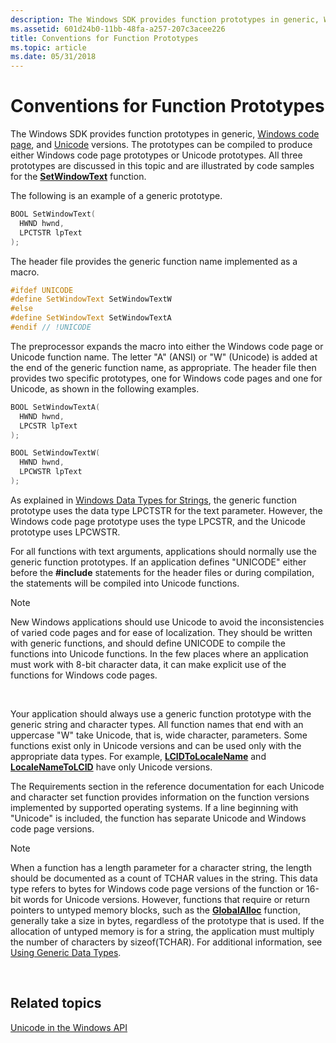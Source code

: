 ```yaml
---
description: The Windows SDK provides function prototypes in generic, Windows code page, and Unicode versions.
ms.assetid: 601d24b0-11bb-48fa-a257-207c3acee226
title: Conventions for Function Prototypes
ms.topic: article
ms.date: 05/31/2018
---
```


# Conventions for Function Prototypes

The Windows SDK provides function prototypes in generic, [Windows code page](code-pages.md), and [Unicode](unicode.md) versions. The prototypes can be compiled to produce either Windows code page prototypes or Unicode prototypes. All three prototypes are discussed in this topic and are illustrated by code samples for the [**SetWindowText**](/windows/win32/api/winuser/nf-winuser-setwindowtexta) function.

The following is an example of a generic prototype.


```C++
BOOL SetWindowText(
  HWND hwnd,
  LPCTSTR lpText
);
```



The header file provides the generic function name implemented as a macro.


```C++
#ifdef UNICODE
#define SetWindowText SetWindowTextW
#else
#define SetWindowText SetWindowTextA
#endif // !UNICODE
```



The preprocessor expands the macro into either the Windows code page or Unicode function name. The letter "A" (ANSI) or "W" (Unicode) is added at the end of the generic function name, as appropriate. The header file then provides two specific prototypes, one for Windows code pages and one for Unicode, as shown in the following examples.


```C++
BOOL SetWindowTextA(
  HWND hwnd,
  LPCSTR lpText
);
```




```C++
BOOL SetWindowTextW(
  HWND hwnd,
  LPCWSTR lpText
);
```



As explained in [Windows Data Types for Strings](windows-data-types-for-strings.md), the generic function prototype uses the data type LPCTSTR for the text parameter. However, the Windows code page prototype uses the type LPCSTR, and the Unicode prototype uses LPCWSTR.

For all functions with text arguments, applications should normally use the generic function prototypes. If an application defines "UNICODE" either before the **\#include** statements for the header files or during compilation, the statements will be compiled into Unicode functions.

> [!Note]  
> New Windows applications should use Unicode to avoid the inconsistencies of varied code pages and for ease of localization. They should be written with generic functions, and should define UNICODE to compile the functions into Unicode functions. In the few places where an application must work with 8-bit character data, it can make explicit use of the functions for Windows code pages.

 

Your application should always use a generic function prototype with the generic string and character types. All function names that end with an uppercase "W" take Unicode, that is, wide character, parameters. Some functions exist only in Unicode versions and can be used only with the appropriate data types. For example, [**LCIDToLocaleName**](/windows/desktop/api/Winnls/nf-winnls-lcidtolocalename) and [**LocaleNameToLCID**](/windows/desktop/api/Winnls/nf-winnls-localenametolcid) have only Unicode versions.

The Requirements section in the reference documentation for each Unicode and character set function provides information on the function versions implemented by supported operating systems. If a line beginning with "Unicode" is included, the function has separate Unicode and Windows code page versions.

> [!Note]  
> When a function has a length parameter for a character string, the length should be documented as a count of TCHAR values in the string. This data type refers to bytes for Windows code page versions of the function or 16-bit words for Unicode versions. However, functions that require or return pointers to untyped memory blocks, such as the [**GlobalAlloc**](/windows/win32/api/winbase/nf-winbase-globalalloc) function, generally take a size in bytes, regardless of the prototype that is used. If the allocation of untyped memory is for a string, the application must multiply the number of characters by sizeof(TCHAR). For additional information, see [Using Generic Data Types](using-generic-data-types.md).

 

## Related topics

<dl> <dt>

[Unicode in the Windows API](unicode-in-the-windows-api.md)
</dt> </dl>

 

 
